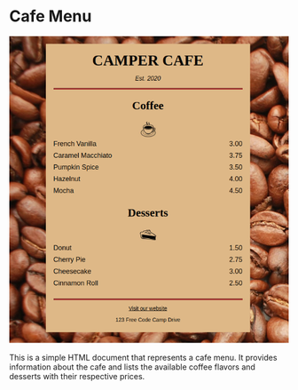 # Cafe Menu
![Color Marker](campcafe.png)

This is a simple HTML document that represents a cafe menu. It provides information about the cafe and lists the available coffee flavors and desserts with their respective prices.